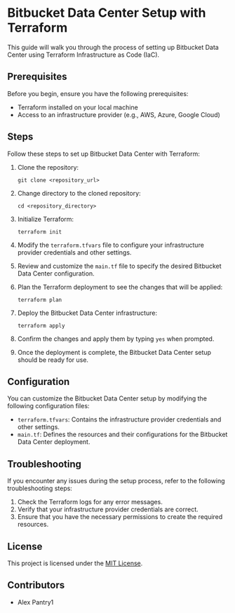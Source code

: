 # Bitbucket Data Center Setup with Terraform

This guide will walk you through the process of setting up Bitbucket Data Center using Terraform Infrastructure as Code (IaC).

## Prerequisites

Before you begin, ensure you have the following prerequisites:

- Terraform installed on your local machine
- Access to an infrastructure provider (e.g., AWS, Azure, Google Cloud)

## Steps

Follow these steps to set up Bitbucket Data Center with Terraform:

1. Clone the repository:
    ```
    git clone <repository_url>
    ```

2. Change directory to the cloned repository:
    ```
    cd <repository_directory>
    ```

3. Initialize Terraform:
    ```
    terraform init
    ```

4. Modify the `terraform.tfvars` file to configure your infrastructure provider credentials and other settings.

5. Review and customize the `main.tf` file to specify the desired Bitbucket Data Center configuration.

6. Plan the Terraform deployment to see the changes that will be applied:
    ```
    terraform plan
    ```

7. Deploy the Bitbucket Data Center infrastructure:
    ```
    terraform apply
    ```

8. Confirm the changes and apply them by typing `yes` when prompted.

9. Once the deployment is complete, the Bitbucket Data Center setup should be ready for use.

## Configuration

You can customize the Bitbucket Data Center setup by modifying the following configuration files:

- `terraform.tfvars`: Contains the infrastructure provider credentials and other settings.
- `main.tf`: Defines the resources and their configurations for the Bitbucket Data Center deployment.

## Troubleshooting

If you encounter any issues during the setup process, refer to the following troubleshooting steps:

1. Check the Terraform logs for any error messages.
2. Verify that your infrastructure provider credentials are correct.
3. Ensure that you have the necessary permissions to create the required resources.

## License

This project is licensed under the [MIT License](LICENSE.md).

## Contributors

- Alex Pantry1

